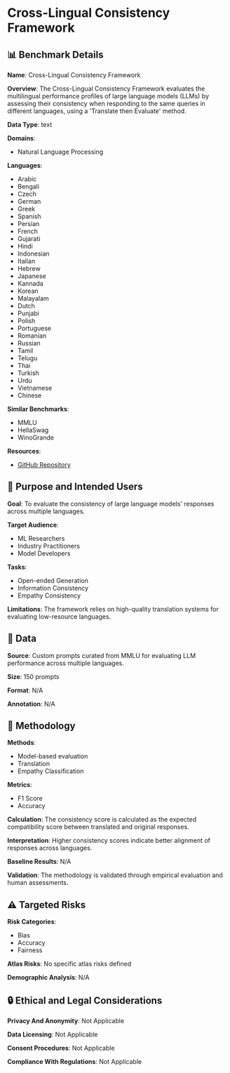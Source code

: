 # Cross-Lingual Consistency Framework

## 📊 Benchmark Details

**Name**: Cross-Lingual Consistency Framework

**Overview**: The Cross-Lingual Consistency Framework evaluates the multilingual performance profiles of large language models (LLMs) by assessing their consistency when responding to the same queries in different languages, using a 'Translate then Evaluate' method.

**Data Type**: text

**Domains**:
- Natural Language Processing

**Languages**:
- Arabic
- Bengali
- Czech
- German
- Greek
- Spanish
- Persian
- French
- Gujarati
- Hindi
- Indonesian
- Italian
- Hebrew
- Japanese
- Kannada
- Korean
- Malayalam
- Dutch
- Punjabi
- Polish
- Portuguese
- Romanian
- Russian
- Tamil
- Telugu
- Thai
- Turkish
- Urdu
- Vietnamese
- Chinese

**Similar Benchmarks**:
- MMLU
- HellaSwag
- WinoGrande

**Resources**:
- [GitHub Repository](https://github.com/anonymized)

## 🎯 Purpose and Intended Users

**Goal**: To evaluate the consistency of large language models' responses across multiple languages.

**Target Audience**:
- ML Researchers
- Industry Practitioners
- Model Developers

**Tasks**:
- Open-ended Generation
- Information Consistency
- Empathy Consistency

**Limitations**: The framework relies on high-quality translation systems for evaluating low-resource languages.

## 💾 Data

**Source**: Custom prompts curated from MMLU for evaluating LLM performance across multiple languages.

**Size**: 150 prompts

**Format**: N/A

**Annotation**: N/A

## 🔬 Methodology

**Methods**:
- Model-based evaluation
- Translation
- Empathy Classification

**Metrics**:
- F1 Score
- Accuracy

**Calculation**: The consistency score is calculated as the expected compatibility score between translated and original responses.

**Interpretation**: Higher consistency scores indicate better alignment of responses across languages.

**Baseline Results**: N/A

**Validation**: The methodology is validated through empirical evaluation and human assessments.

## ⚠️ Targeted Risks

**Risk Categories**:
- Bias
- Accuracy
- Fairness

**Atlas Risks**:
No specific atlas risks defined

**Demographic Analysis**: N/A

## 🔒 Ethical and Legal Considerations

**Privacy And Anonymity**: Not Applicable

**Data Licensing**: Not Applicable

**Consent Procedures**: Not Applicable

**Compliance With Regulations**: Not Applicable
